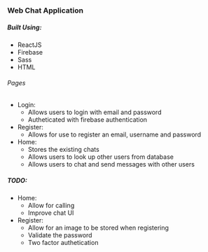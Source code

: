 ### Web Chat Application

##### Built Using:

- ReactJS
- Firebase
- Sass
- HTML

###### Pages

- Login:
  - Allows users to login with email and password
  - Autheticated with firebase authentication
- Register:
  - Allows for use to register an email, username and password
- Home:
  - Stores the existing chats
  - Allows users to look up other users from database
  - Allows users to chat and send messages with other users

##### TODO:

- Home:
  - Allow for calling
  - Improve chat UI
- Register:
  - Allow for an image to be stored when registering
  - Validate the password
  - Two factor authetication

